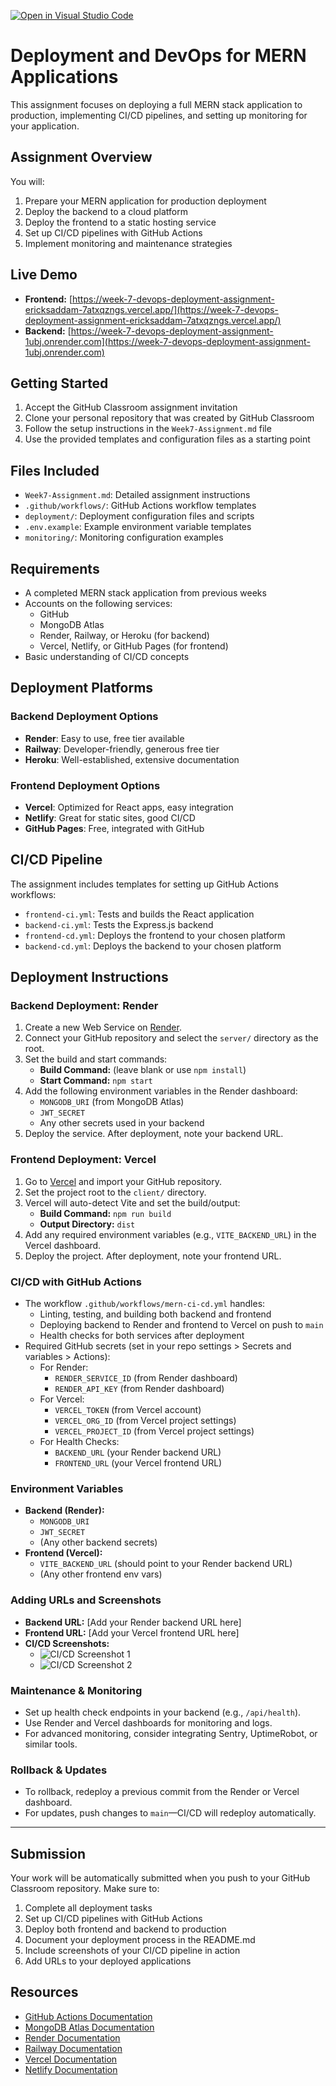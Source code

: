 [![Open in Visual Studio Code](https://classroom.github.com/assets/open-in-vscode-2e0aaae1b6195c2367325f4f02e2d04e9abb55f0b24a779b69b11b9e10269abc.svg)](https://classroom.github.com/online_ide?assignment_repo_id=19944751&assignment_repo_type=AssignmentRepo)
# Deployment and DevOps for MERN Applications

This assignment focuses on deploying a full MERN stack application to production, implementing CI/CD pipelines, and setting up monitoring for your application.

## Assignment Overview

You will:
1. Prepare your MERN application for production deployment
2. Deploy the backend to a cloud platform
3. Deploy the frontend to a static hosting service
4. Set up CI/CD pipelines with GitHub Actions
5. Implement monitoring and maintenance strategies

## Live Demo
- **Frontend:** [https://week-7-devops-deployment-assignment-ericksaddam-7atxqzngs.vercel.app/](https://week-7-devops-deployment-assignment-ericksaddam-7atxqzngs.vercel.app/)
- **Backend:** [https://week-7-devops-deployment-assignment-1ubj.onrender.com](https://week-7-devops-deployment-assignment-1ubj.onrender.com)

## Getting Started

1. Accept the GitHub Classroom assignment invitation
2. Clone your personal repository that was created by GitHub Classroom
3. Follow the setup instructions in the `Week7-Assignment.md` file
4. Use the provided templates and configuration files as a starting point

## Files Included

- `Week7-Assignment.md`: Detailed assignment instructions
- `.github/workflows/`: GitHub Actions workflow templates
- `deployment/`: Deployment configuration files and scripts
- `.env.example`: Example environment variable templates
- `monitoring/`: Monitoring configuration examples

## Requirements

- A completed MERN stack application from previous weeks
- Accounts on the following services:
  - GitHub
  - MongoDB Atlas
  - Render, Railway, or Heroku (for backend)
  - Vercel, Netlify, or GitHub Pages (for frontend)
- Basic understanding of CI/CD concepts

## Deployment Platforms

### Backend Deployment Options
- **Render**: Easy to use, free tier available
- **Railway**: Developer-friendly, generous free tier
- **Heroku**: Well-established, extensive documentation

### Frontend Deployment Options
- **Vercel**: Optimized for React apps, easy integration
- **Netlify**: Great for static sites, good CI/CD
- **GitHub Pages**: Free, integrated with GitHub

## CI/CD Pipeline

The assignment includes templates for setting up GitHub Actions workflows:
- `frontend-ci.yml`: Tests and builds the React application
- `backend-ci.yml`: Tests the Express.js backend
- `frontend-cd.yml`: Deploys the frontend to your chosen platform
- `backend-cd.yml`: Deploys the backend to your chosen platform

## Deployment Instructions

### Backend Deployment: Render
1. Create a new Web Service on [Render](https://dashboard.render.com/).
2. Connect your GitHub repository and select the `server/` directory as the root.
3. Set the build and start commands:
   - **Build Command:** (leave blank or use `npm install`)
   - **Start Command:** `npm start`
4. Add the following environment variables in the Render dashboard:
   - `MONGODB_URI` (from MongoDB Atlas)
   - `JWT_SECRET`
   - Any other secrets used in your backend
5. Deploy the service. After deployment, note your backend URL.

### Frontend Deployment: Vercel
1. Go to [Vercel](https://vercel.com/) and import your GitHub repository.
2. Set the project root to the `client/` directory.
3. Vercel will auto-detect Vite and set the build/output:
   - **Build Command:** `npm run build`
   - **Output Directory:** `dist`
4. Add any required environment variables (e.g., `VITE_BACKEND_URL`) in the Vercel dashboard.
5. Deploy the project. After deployment, note your frontend URL.

### CI/CD with GitHub Actions
- The workflow `.github/workflows/mern-ci-cd.yml` handles:
  - Linting, testing, and building both backend and frontend
  - Deploying backend to Render and frontend to Vercel on push to `main`
  - Health checks for both services after deployment
- Required GitHub secrets (set in your repo settings > Secrets and variables > Actions):
  - For Render:
    - `RENDER_SERVICE_ID` (from Render dashboard)
    - `RENDER_API_KEY` (from Render dashboard)
  - For Vercel:
    - `VERCEL_TOKEN` (from Vercel account)
    - `VERCEL_ORG_ID` (from Vercel project settings)
    - `VERCEL_PROJECT_ID` (from Vercel project settings)
  - For Health Checks:
    - `BACKEND_URL` (your Render backend URL)
    - `FRONTEND_URL` (your Vercel frontend URL)

### Environment Variables
- **Backend (Render):**
  - `MONGODB_URI`
  - `JWT_SECRET`
  - (Any other backend secrets)
- **Frontend (Vercel):**
  - `VITE_BACKEND_URL` (should point to your Render backend URL)
  - (Any other frontend env vars)

### Adding URLs and Screenshots
- **Backend URL:** [Add your Render backend URL here]
- **Frontend URL:** [Add your Vercel frontend URL here]
- **CI/CD Screenshots:**
  - ![CI/CD Screenshot 1](./Screenshot-from-2025-07-14-10-21-11.png)
  - ![CI/CD Screenshot 2](./Screenshot-from-2025-07-14-10-23-13.png)

### Maintenance & Monitoring
- Set up health check endpoints in your backend (e.g., `/api/health`).
- Use Render and Vercel dashboards for monitoring and logs.
- For advanced monitoring, consider integrating Sentry, UptimeRobot, or similar tools.

### Rollback & Updates
- To rollback, redeploy a previous commit from the Render or Vercel dashboard.
- For updates, push changes to `main`—CI/CD will redeploy automatically.

---

## Submission

Your work will be automatically submitted when you push to your GitHub Classroom repository. Make sure to:

1. Complete all deployment tasks
2. Set up CI/CD pipelines with GitHub Actions
3. Deploy both frontend and backend to production
4. Document your deployment process in the README.md
5. Include screenshots of your CI/CD pipeline in action
6. Add URLs to your deployed applications

## Resources

- [GitHub Actions Documentation](https://docs.github.com/en/actions)
- [MongoDB Atlas Documentation](https://docs.atlas.mongodb.com/)
- [Render Documentation](https://render.com/docs)
- [Railway Documentation](https://docs.railway.app/)
- [Vercel Documentation](https://vercel.com/docs)
- [Netlify Documentation](https://docs.netlify.com/) 